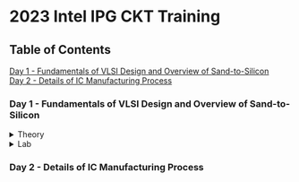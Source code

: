 # 2023 Intel IPG CKT Training

## Table of Contents
<a href="#one">Day 1 - Fundamentals of VLSI Design and Overview of Sand-to-Silicon</a>
<br>
<a href="#two">Day 2 - Details of IC Manufacturing Process</a>
<br>

<a name="user-content-one"></a>
### Day 1 - Fundamentals of VLSI Design and Overview of Sand-to-Silicon

<details>
<summary>Theory</summary>
<br>
  
1. **VLSI Circuit Design Course Details**

| Digital Logic Design                | Electric Circuit Design                                        | Semiconductor Devices                     |
| ------------------------------------|:--------------------------------------------------------------:| -----------------------------------------:|
| Logic gates                         | Resistor, capacitor, inductor, voltage source & current source | Conductor, semicondictor & insulator      |
| Truth table and K-Map               | Charge, current, voltage, power, & energy                      | Silicon & Germanium                       |
| Combinational Lofic Circuit         | KCL & KVL                                                      | Drift & Diffusion                         |
| Mux and Decoder based logic designs | Mesh and Nodal Analysis                                        | Intrinsic and Extrinsic Semiconductor     |
| Sequential Logic Circuits           | Circuit Theorem: Superposition, Thevenin's                     | Semiconductor Diode, BJT & MOSFET         |
| Logic states                        | RC circuits and Transients                                     | Operation, Characteristics & Band Diagram |
| Timing Diagrams                     | Assignment                                                     | Assignment                                |
| Assignment
<br>
  
2. **Overview of VLSI Design**

**Wafer and Die**
- Wafer diameter is approximate 12 inch (~300mm)
- Single wafer contails ~10k die.
- General die size is 1mm x 1mm or 2mm x 2mm
- All eletric components fabricated on each and every single die.

![image](https://user-images.githubusercontent.com/121998024/211214116-faea14d9-052b-405f-ad9e-f4420f40e5ec.png)

**Packaged Chip**
- Central part of the chip is called die.
- Types of packaging are
  - SIP (Syatem in Packages)
  - DIP (Dual-in-Line Package)
  - QFN (Quad Flat No-Lead Package)
  - BGA (Ball Grid Array)

![image](https://user-images.githubusercontent.com/121998024/211214479-6a1c246d-f587-4969-a005-638e460e7bd8.png)

**Inside the Die**
<br>
![image](https://user-images.githubusercontent.com/121998024/211214585-0118cfb3-8977-467d-8853-54786fa3694f.png)

- **Memory and Memory Controller**:
  - Static Random Access Memory (SRAM) and SRAM controller
  
- **Digital**:
  - Made up of gates, muxes, decoders, counters, resistors, FSM, & etc...
  - All are made by standard cells and deigned by using semicustom VLSI design flow.

- **Analog & RF**:
  - Consists of:
    - Clock component (VCO and PLL)
    - Reference and registered voltage (Bandgap reference, LDO, DC-DC converter)
    - Data component (PRBS generator)
    - Amplifiers & Filters
    - Interfaces (ADC & DAC)
  - All are made and designed by custom VLSI design flow.
 <br>

3. **VLSI Design Methodology**
  
**Field Programming Gate Array (FPGA) Based Design**
  - Faster prototyping and cost-saving
  - FPGA chip consists of:
    - Input/output buffers
    - Array of configurable logic blocks (CLBs)
    - Programmable interconnect structures
  - The programming of interconnects is achieved by programming of RAM
  - Signal routing between the CLBs and the I/O blocks established by configurable switching matrices

![image](https://user-images.githubusercontent.com/121998024/211215820-e6b756cf-1b84-4ce0-b78f-fa22a2bc5551.png)

ASIC (Application Specific Integrated Circuit)  
**Standard Cell Based Design** (aka Semi Custom Design)
  - Develop a standard cell library which storing all the developed, characterized logic cells.
  - The height of all cells are always constant for a particular technology (eg: 14nm, 7nm technology)
  - Each cell is characterized according to several different categories, for example:
    - Delay time vs load capacitance and input transition
    - Circuit simulation model, Timing simulation model, Fault simulation model
    - Cell data for place-and route
    - Mask data

**Full Custom Design**
  - No library is using.
  - Designers has to take care of the geometry, orientation, & placement of every transistors in a full-custom layouts. Causing low profuctivity issue.
  - High development cost hence, rarely use in digital VLSI design.
  - All the analog and RF designs are full custom design.
<br>

4. **VLSI Design Quality**

  
  
  
<br>
</details>


<details>
<summary>Lab</summary>
<br>

<br>
</details>



<a name="user-content-two"></a>
### Day 2 - Details of IC Manufacturing Process


